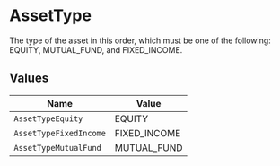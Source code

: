 # AssetType

The type of the asset in this order, which must be one of the following:
 EQUITY, MUTUAL_FUND, and FIXED_INCOME.


## Values

| Name                   | Value                  |
| ---------------------- | ---------------------- |
| `AssetTypeEquity`      | EQUITY                 |
| `AssetTypeFixedIncome` | FIXED_INCOME           |
| `AssetTypeMutualFund`  | MUTUAL_FUND            |